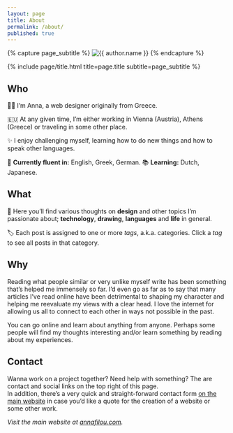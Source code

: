 ```yaml
---
layout: page
title: About
permalink: /about/
published: true
---
```


<div class="page" markdown="1">

{% capture page_subtitle %}
<img
    class="me"
    alt="{{ author.name }}"
    src="{{ site.author.photo | relative_url }}"
    srcset="{{ site.author.photo2x | relative_url }} 2x"
/>
{% endcapture %}

{% include page/title.html title=page.title subtitle=page_subtitle %}


## Who

👋🏻 I’m Anna, a web designer originally from Greece.

🇪🇺 At any given time, I’m either working in Vienna (Austria), Athens (Greece) or traveling in some other place.

✨ I enjoy challenging myself, learning how to do new things and how to speak other languages.

👄 **Currently fluent in:** English, Greek, German.
📚 **Learning:** Dutch, Japanese.

## What

💭 Here you’ll find various thoughts on **design** and other topics I’m passionate about; **technology**, **drawing**, **languages** and **life** in general.

🏷 Each post is assigned to one or more *tags*, a.k.a. categories. Click a *tag* to see all posts in that category. 

## Why

Reading what people similar or very unlike myself write has been something that’s helped me immensely so far. I’d even go as far as to say that many articles I’ve read online have been detrimental to shaping my character and helping me reevaluate my views with a clear head. I love the internet for allowing us all to connect to each other in ways not possible in the past. 

You can go online and learn about anything from anyone. Perhaps some people will find my thoughts interesting and/or learn something by reading about my experiences.

## Contact

Wanna work on a project together? Need help with something? The are contact and social links on the top right of this page.  
In addition, there’s a very quick and straight-forward contact form [on the main website](https://annafilou.com/#Typeform) in case you’d like a quote for the creation of a website or some other work.



*Visit the main website at [annafilou.com](https://annafilou.com).*
